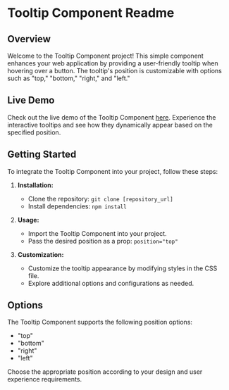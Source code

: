 # Tooltip Component Readme

## Overview

Welcome to the Tooltip Component project! This simple component enhances your web application by providing a user-friendly tooltip when hovering over a button. The tooltip's position is customizable with options such as "top," "bottom," "right," and "left."

## Live Demo

Check out the live demo of the Tooltip Component [here](https://curious-puppy-3374ef.netlify.app/). Experience the interactive tooltips and see how they dynamically appear based on the specified position.

## Getting Started

To integrate the Tooltip Component into your project, follow these steps:

1. **Installation:**
   - Clone the repository: `git clone [repository_url]`
   - Install dependencies: `npm install`

2. **Usage:**
   - Import the Tooltip Component into your project.
   - Pass the desired position as a prop: `position="top"`

3. **Customization:**
   - Customize the tooltip appearance by modifying styles in the CSS file.
   - Explore additional options and configurations as needed.


## Options

The Tooltip Component supports the following position options:
- "top"
- "bottom"
- "right"
- "left"

Choose the appropriate position according to your design and user experience requirements.

